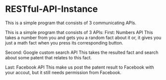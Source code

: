 # RESTful-API-Instance

This is a simple program that consists of 3 communicating APIs.

This is a simple program that consists of 3 APIs:
First: Numbers API
  This takes a number from you and gets you a random fact about it or,
  it gives you just a math fact when you press its corresponding button.


Second: Google custom search API
  This takes the resulted fact and search about some patent that relates to this fact.
  
Last: Facebook API
  This make us post the patent result to Facebook with your accout, but it still needs permission from Facebook.
